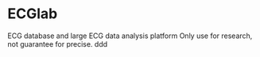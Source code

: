 # ECGlab
ECG database and large ECG data analysis platform
Only use for research, not guarantee for precise.
ddd
